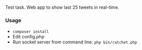 Test task. Web app to show last 25 tweets in real-time.

### Usage
- ` composer install `
- Edit config.php
- Run socket server from command line: ` php bin/ratchet.php `

